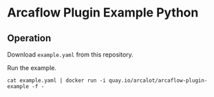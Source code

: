 # Arcaflow Plugin Example Python

## Operation

Download `example.yaml` from this repository.

Run the example.

```shell
cat example.yaml | docker run -i quay.io/arcalot/arcaflow-plugin-example -f -
```
